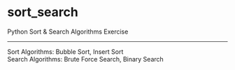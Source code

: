 # sort_search
Python Sort &amp; Search Algorithms Exercise <hr>
Sort Algorithms: Bubble Sort, Insert Sort <br>
Search Algorithms: Brute Force Search, Binary Search
